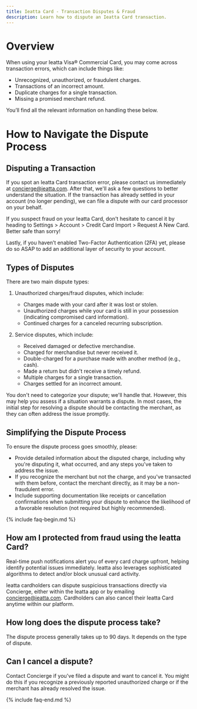 ```yaml
---
title: Ieatta Card - Transaction Disputes & Fraud
description: Learn how to dispute an Ieatta Card transaction. 
---
```

# Overview
When using your Ieatta Visa® Commercial Card, you may come across transaction errors, which can include things like:
- Unrecognized, unauthorized, or fraudulent charges.
- Transactions of an incorrect amount.
- Duplicate charges for a single transaction.
- Missing a promised merchant refund.

You’ll find all the relevant information on handling these below.

# How to Navigate the Dispute Process
## Disputing a Transaction

If you spot an Ieatta Card transaction error, please contact us immediately at [concierge@ieatta.com](mailto:concierge@ieatta.com). After that, we'll ask a few questions to better understand the situation. If the transaction has already settled in your account (no longer pending), we can file a dispute with our card processor on your behalf.

If you suspect fraud on your Ieatta Card, don't hesitate to cancel it by heading to Settings > Account > Credit Card Import > Request A New Card. Better safe than sorry!

Lastly, if you haven’t enabled Two-Factor Authentication (2FA) yet, please do so ASAP to add an additional layer of security to your account.

## Types of Disputes

There are two main dispute types:

1. Unauthorized charges/fraud disputes, which include:
   - Charges made with your card after it was lost or stolen.
   - Unauthorized charges while your card is still in your possession (indicating compromised card information).
   - Continued charges for a canceled recurring subscription.

2. Service disputes, which include:
   - Received damaged or defective merchandise.
   - Charged for merchandise but never received it.
   - Double-charged for a purchase made with another method (e.g., cash).
   - Made a return but didn't receive a timely refund.
   - Multiple charges for a single transaction.
   - Charges settled for an incorrect amount.

You don't need to categorize your dispute; we'll handle that. However, this may help you assess if a situation warrants a dispute. In most cases, the initial step for resolving a dispute should be contacting the merchant, as they can often address the issue promptly.

## Simplifying the Dispute Process

To ensure the dispute process goes smoothly, please:
- Provide detailed information about the disputed charge, including why you're disputing it, what occurred, and any steps you've taken to address the issue.
- If you recognize the merchant but not the charge, and you've transacted with them before, contact the merchant directly, as it may be a non-fraudulent error.
- Include supporting documentation like receipts or cancellation confirmations when submitting your dispute to enhance the likelihood of a favorable resolution (not required but highly recommended).

{% include faq-begin.md %}

## **How am I protected from fraud using the Ieatta Card?**
Real-time push notifications alert you of every card charge upfront, helping identify potential issues immediately. Ieatta also leverages sophisticated algorithms to detect and/or block unusual card activity.

Ieatta cardholders can dispute suspicious transactions directly via Concierge, either within the Ieatta app or by emailing [concierge@ieatta.com](mailto:concierge@ieatta.com). Cardholders can also cancel their Ieatta Card anytime within our platform.

## **How long does the dispute process take?**
The dispute process generally takes up to 90 days. It depends on the type of dispute. 

## **Can I cancel a dispute?**
Contact Concierge if you've filed a dispute and want to cancel it. You might do this if you recognize a previously reported unauthorized charge or if the merchant has already resolved the issue.

{% include faq-end.md %}
